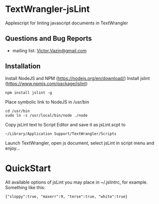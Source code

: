 # TextWrangler-jsLint
Applescript for linting javascript documents in TextWrangler

## Questions and Bug Reports
* mailing list: Victor.Vazin@gmail.com

## Installation
Install NodeJS and NPM (https://nodejs.org/en/download/) 
Install jslint (https://www.npmjs.com/package/jslint)
```
npm install jslint -g
```
Place symbolic link to NodeJS in /usr/bin
```
cd /usr/bin
sudo ln -s /usr/local/bin/node ./node
```
Copy jsLint text to Script Editor and save it as jsLint.scpt to
```
~/Library/Application Support/TextWrangler/Scripts
```
Launch TextWrangler, open js document, select jsLint in script menu and enjoy...

QuickStart
==========
All available options of jsLint you may place in ~/.jslintrc, for example.
Something like this:
```
{"sloppy":true, "maxerr":9, "terse":true, "white":true}
```

